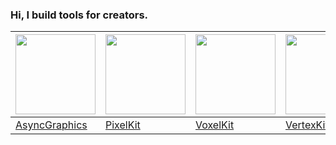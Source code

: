 ### Hi, I build tools for creators.

| <a href="https://github.com/heestand-xyz/AsyncGraphics"><img src="https://github.com/heestand-xyz/AsyncGraphics/raw/main/Assets/AsyncGraphics-Icon.png?raw=true" width="128"/></a> | <img src="https://github.com/heestand-xyz/PixelKit/raw/main/Assets/Logo/pixels_logo_1k_bg.png?raw=true" width="128"/> | <img src="https://github.com/hexagons/VoxelKit/raw/master/Assets/Logo/VoxelKit%20-%20Logo%20-%201024%20-%20BG.png?raw=true" width="128"/> | <img src="https://github.com/heestand-xyz/VertexKit/raw/main/Assets/Pixels-3D_logo_1k_bg.png" width="128"/> |
|-|-|-|-|
| [AsyncGraphics](https://github.com/heestand-xyz/AsyncGraphics) | [PixelKit](https://github.com/heestand-xyz/PixelKit) | [VoxelKit](https://github.com/heestand-xyz/VoxelKit) | [VertexKit](https://github.com/heestand-xyz/VertexKit) |
